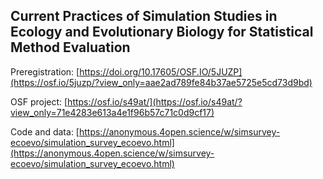 ## Current Practices of Simulation Studies in Ecology and Evolutionary Biology for Statistical Method Evaluation

Preregistration: [https://doi.org/10.17605/OSF.IO/5JUZP](https://osf.io/5juzp/?view_only=aae2ad789fe84b37ae5725e5cd73d9bd)

OSF project: [https://osf.io/s49at/](https://osf.io/s49at/?view_only=71e4283e613a4e1f96b57c71c0d9cf17)

Code and data: [https://anonymous.4open.science/w/simsurvey-ecoevo/simulation_survey_ecoevo.html](https://anonymous.4open.science/w/simsurvey-ecoevo/simulation_survey_ecoevo.html)


